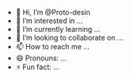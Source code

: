 - 👋 Hi, I’m @Proto-desin
- 👀 I’m interested in ...
- 🌱 I’m currently learning ...
- 💞️ I’m looking to collaborate on ...
- 📫 How to reach me ...
- 😄 Pronouns: ...
- ⚡ Fun fact: ...

<!---
Proto-desin/Proto-desin is a ✨ special ✨ repository because its `README.md` (this file) appears on your GitHub profile.
You can click the Preview link to take a look at your changes.
--->
